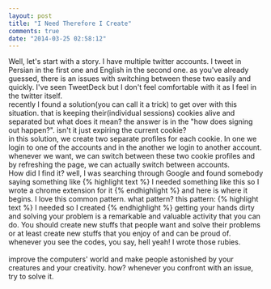 ```yaml
---
layout: post
title: "I Need Therefore I Create"
comments: true
date: "2014-03-25 02:58:12"
---
```


Well, let's start with a story. I have multiple twitter accounts. I tweet in Persian in the first one and English in the second one. as you've already guessed, there is an issues with switching between these two easily and quickly. I've seen TweetDeck but I don't feel comfortable with it as I feel in the twitter itself.<br>
recently I found a solution(you can call it a trick) to get over with this situation. that is keeping their(individual sessions) cookies alive and separated  but what does it mean? the answer is in the "how does signing out happen?". isn't it just expiring the current cookie?
<br>in this solution, we create two separate profiles for each cookie. In one we login to one of the accounts and in the another we login to another account. whenever we want, we can switch between these two cookie profiles and by refreshing the page, we can actually switch between accounts.<br>
How did I find it? well, I was searching through Google and found somebody saying something like
{% highlight text %}
I needed something like this so I wrote a chrome extension for it
{% endhighlight %}
and here is where it begins. I love this common pattern. what pattern? this pattern:
{% highlight text %}
I needed so I created
{% endhighlight %}
getting your hands dirty and solving your problem is a remarkable and valuable activity that you can do. You should create new stuffs that people want and solve their problems or at least create new stuffs that you enjoy of and can be proud of. whenever you see the codes, you say, hell yeah! I wrote those rubies.<br>
<br>improve the computers' world and make people astonished by your creatures and your creativity. how? whenever you confront with an issue, try to solve it. 
